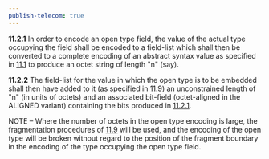 ```yaml
---
publish-telecom: true
---
```



**11.2.1** In order to encode an open type field, the value of the actual type occupying the field shall be encoded to a field-list which shall then be converted to a complete encoding of an abstract syntax value as specified in [11.1](./11.1%20Production%20of%20the%20complete%20encoding.md) to produce an octet string of length "n" (say). <a id="ce0e75"></a>

**11.2.2** The field-list for the value in which the open type is to be embedded shall then have added to it (as specified in [11.9](./11.9%20General%20rules%20for%20encoding%20a%20length%20determinant.md)) an unconstrained length of "n" (in units of octets) and an associated bit-field (octet-aligned in the ALIGNED variant) containing the bits produced in [11.2.1](11.2%20Open%20type%20fields.md#ce0e75).

NOTE – Where the number of octets in the open type encoding is large, the fragmentation procedures of [11.9](./11.9%20General%20rules%20for%20encoding%20a%20length%20determinant.md) will be used, and the encoding of the open type will be broken without regard to the position of the fragment boundary in the encoding of the type occupying the open type field.
